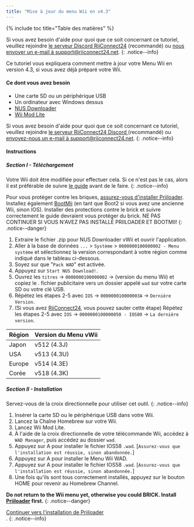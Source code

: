 ```yaml
---
title: "Mise à jour du menu Wii en v4.3"
---
```


{% include toc title="Table des matières" %}

Si vous avez besoin d'aide pour quoi que ce soit concernant ce tutoriel, veuillez rejoindre [le serveur Discord RiiConnect24](https://discord.gg/rc24) (recommandé) ou [nous envoyer un e-mail à support@riiconnect24.net](mailto:support@riiconnect24.net).
{: .notice--info}

Ce tutoriel vous expliquera comment mettre à jour votre Menu Wii en version 4.3, si vous avez déjà préparé votre Wii.

#### Ce dont vous avez besoin

* Une carte SD ou un périphérique USB
* Un ordinateur avec Windows dessus
* [NUS Downloader](https://github.com/WiiDatabase/nusdownloader/releases/latest)
* [Wii Mod Lite](https://oscwii.org/library/app/WiiModLite)

Si vous avez besoin d'aide pour quoi que ce soit concernant ce tutoriel, veuillez rejoindre [ le serveur RiiConnect24 Discord ](https://discord.gg/rc24) (recommandé) ou [envoyez-nous un e-mail à support@riiconnect24.net](mailto:support@riiconnect24.net).
{: .notice--info}

#### Instructions

##### Section I - Téléchargement

Votre Wii doit être modifiée pour effectuer cela. Si ce n'est pas le cas, alors il est préférable de suivre [le guide](get-started) avant de le faire.
{: .notice--info}

Pour vous protéger contre les briques, [assurez-vous d'installer Priiloader](priiloader). Installez également [BootMii](bootmii) (en tant que Boot2 si vous avez une ancienne Wii, sinon IOS). Installer des protections contre le brick et suivre correctement le guide devraient vous protéger du brick. NE PAS CONTINUER SI VOUS N'AVEZ PAS INSTALLÉ PRIILOADER ET BOOTMII!
{: .notice--danger}

1. Extraire le fichier .zip pour NUS Downloader vWii et ouvrir l'application.
2. Aller à la base de données `...` > `Système` > `0000000100000002 - Menu système` et sélectionnez la version correspondant à votre région comme indiqué dans le tableau ci-dessous.
3. Soyez sur que "`Pack WAD`" est activée.
4. Appuyez sur `Start NUS Download!`.
5. Ouvrez les `titres` -> `0000000100000002` -> (version du menu Wii) et copiez le . fichier publicitaire vers un dossier appelé `wad` sur votre carte SD ou votre clé USB.
6. Répétez les étapes 2-5 avec `IOS` -> `000000010000003A` -> `Dernière Version`.
7. (Si vous avez [RiiConnect24](riiconnect24), vous pouvez sauter cette étape) Répétez les étapes 2-5 avec `IOS` -> `0000000100000050 - IOS80` -> `La dernière version`.

| Région | Version du Menu vWii |
| ------ | -------------------- |
| Japon  | v512 (4.3J)          |
| USA    | v513 (4.3U)          |
| Europe | v514 (4.3E)          |
| Corée  | v518 (4.3K)          |

##### Section II - Installation

Servez-vous de la croix directionnelle pour utiliser cet outil.
{: .notice--info}

1. Insérer la carte SD ou le périphérique USB dans votre Wii.
2. Lancez la Chaîne Homebrew sur votre Wii.
3. Lancez Wii Mod Lite.
4. À l'aide de la croix directionnelle de votre télécommande Wii, accédez à `WAD Manager`, puis accédez au dossier `wad`.
5. Appuyez sur A pour installer le fichier IOS58 `.wad`. [`Assurez-vous que l'installation est réussie, sinon abandonnée.`]
6. Appuyez sur A pour installer le Menu Wii WAD.
7. Appuyez sur A pour installer le fichier IOS58 `.wad`. [`Assurez-vous que l'installation est réussie, sinon abandonnée.`]
8. Une fois qu'ils sont tous correctement installés, appuyez sur le bouton HOME pour revenir au Homebrew Channel.

**Do not return to the Wii menu yet, otherwise you could BRICK. Install [Priiloader](priiloader) first.**
{: .notice--danger}

[Continuer vers l'installation de Priiloader](priiloader)<br>.
{: .notice--info}

